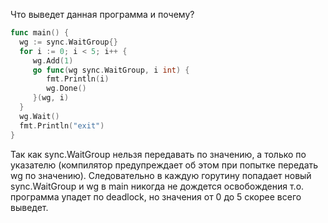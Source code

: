 Что выведет данная программа и почему?

```go
func main() {
  wg := sync.WaitGroup{}
  for i := 0; i < 5; i++ {
     wg.Add(1)
     go func(wg sync.WaitGroup, i int) {
        fmt.Println(i)
        wg.Done()
     }(wg, i)
  }
  wg.Wait()
  fmt.Println("exit")
}
```
Так как sync.WaitGroup нельзя передавать по значению, а только по указателю (компилятор предупреждает об этом при попытке передать wg по значению). Следовательно в каждую горутину попадает новый sync.WaitGroup и wg в main никогда не дождется освобождения т.о. программа упадет по deadlock, но значения от 0 до 5 скорее всего выведет.